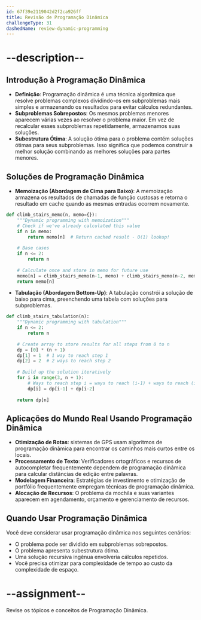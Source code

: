 ```yaml
---
id: 67f39e2119042d2f2ca926ff
title: Revisão de Programação Dinâmica
challengeType: 31
dashedName: review-dynamic-programming
---
```


# --description--

## Introdução à Programação Dinâmica

- **Definição**: Programação dinâmica é uma técnica algorítmica que resolve problemas complexos dividindo-os em subproblemas mais simples e armazenando os resultados para evitar cálculos redundantes. 
- **Subproblemas Sobrepostos**: Os mesmos problemas menores aparecem várias vezes ao resolver o problema maior. Em vez de recalcular esses subproblemas repetidamente, armazenamos suas soluções.
- **Subestrutura Ótima**: A solução ótima para o problema contém soluções ótimas para seus subproblemas. Isso significa que podemos construir a melhor solução combinando as melhores soluções para partes menores.

## Soluções de Programação Dinâmica

- **Memoização (Abordagem de Cima para Baixo)**: A memoização armazena os resultados de chamadas de função custosas e retorna o resultado em cache quando as mesmas entradas ocorrem novamente. 

```py
def climb_stairs_memo(n, memo={}):
    """Dynamic programming with memoization"""
    # Check if we've already calculated this value
    if n in memo:
        return memo[n]  # Return cached result - O(1) lookup!
    
    # Base cases
    if n <= 2:
        return n
    
    # Calculate once and store in memo for future use
    memo[n] = climb_stairs_memo(n-1, memo) + climb_stairs_memo(n-2, memo)
    return memo[n]
```

- **Tabulação (Abordagem Bottom-Up)**: A tabulação constrói a solução de baixo para cima, preenchendo uma tabela com soluções para subproblemas.

```py
def climb_stairs_tabulation(n):
    """Dynamic programming with tabulation"""
    if n <= 2:
        return n
    
    # Create array to store results for all steps from 0 to n
    dp = [0] * (n + 1)
    dp[1] = 1  # 1 way to reach step 1
    dp[2] = 2  # 2 ways to reach step 2
    
    # Build up the solution iteratively
    for i in range(3, n + 1):
        # Ways to reach step i = ways to reach (i-1) + ways to reach (i-2)
        dp[i] = dp[i-1] + dp[i-2]
    
    return dp[n]
```

## Aplicações do Mundo Real Usando Programação Dinâmica

- **Otimização de Rotas**: sistemas de GPS usam algoritmos de programação dinâmica para encontrar os caminhos mais curtos entre os locais.
- **Processamento de Texto**: Verificadores ortográficos e recursos de autocompletar frequentemente dependem de programação dinâmica para calcular distâncias de edição entre palavras.
- **Modelagem Financeira**: Estratégias de investimento e otimização de portfólio frequentemente empregam técnicas de programação dinâmica.
- **Alocação de Recursos**: O problema da mochila e suas variantes aparecem em agendamento, orçamento e gerenciamento de recursos.

## Quando Usar Programação Dinâmica

Você deve considerar usar programação dinâmica nos seguintes cenários:

- O problema pode ser dividido em subproblemas sobrepostos.
- O problema apresenta subestrutura ótima.
- Uma solução recursiva ingênua envolveria cálculos repetidos.
- Você precisa otimizar para complexidade de tempo ao custo da complexidade de espaço.

# --assignment--

Revise os tópicos e conceitos de Programação Dinâmica.
